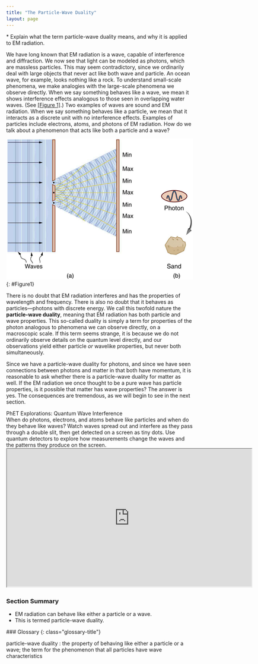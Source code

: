 ```yaml
---
title: "The Particle-Wave Duality"
layout: page
--- 
```


<div class="abstract" markdown="1">
* Explain what the term particle-wave duality means, and why it is applied to EM radiation.
</div>

We have long known that EM radiation is a wave, capable of interference and
diffraction. We now see that light can be modeled as photons, which are massless
particles. This may seem contradictory, since we ordinarily deal with large
objects that never act like both wave and particle. An ocean wave, for example,
looks nothing like a rock. To understand small-scale phenomena, we make
analogies with the large-scale phenomena we observe directly. When we say
something behaves like a wave, we mean it shows interference effects analogous
to those seen in overlapping water waves. (See [[Figure 1]](#Figure1).) Two
examples of waves are sound and EM radiation. When we say something behaves like
a particle, we mean that it interacts as a discrete unit with no interference
effects. Examples of particles include electrons, atoms, and photons of EM
radiation. How do we talk about a phenomenon that acts like both a particle and
a wave?

![Part a shows interaction of light rays emerging from two slits as semicircles overlapping one another. The direction of light waves is shown using arrows. The interacting waves spread out and end on a screen where points of maximum and minimum are marked. In part b, a photon is depicted as an ellipse enclosing a wave and a sand particle is shown enlarged. An arrow is drawn between the two from the photon to the sand particle.](../resources/Figure_30_05_01a.jpg "(a) The interference pattern for light through a double slit is a wave property understood by analogy to water waves. (b) The properties of photons having quantized energy and momentum and acting as a concentrated unit are understood by analogy to macroscopic particles.")
{: #Figure1}

There is no doubt that EM radiation interferes and has the properties of
wavelength and frequency. There is also no doubt that it behaves as
particles—photons with discrete energy. We call this twofold nature the **particle-wave duality**, meaning that EM radiation has both particle and wave
properties. This so-called duality is simply a term for properties of the photon
analogous to phenomena we can observe directly, on a macroscopic scale. If this
term seems strange, it is because we do not ordinarily observe details on the
quantum level directly, and our observations yield either particle *or* wavelike
properties, but never both simultaneously.

Since we have a particle-wave duality for photons, and since we have seen
connections between photons and matter in that both have momentum, it is
reasonable to ask whether there is a particle-wave duality for matter as well.
If the EM radiation we once thought to be a pure wave has particle properties,
is it possible that matter has wave properties? The answer is yes. The
consequences are tremendous, as we will begin to see in the next section.

<div class="note" data-has-label="true"  data-label="" markdown="1">
<div class="title">
PhET Explorations: Quantum Wave Interference
</div>
When do photons, electrons, and atoms behave like particles and when do they behave like waves? Watch waves spread out and interfere as they pass through a double slit, then get detected on a screen as tiny dots. Use quantum detectors to explore how measurements change the waves and the patterns they produce on the screen.

<div class="media" id="PhET_module" data-alt="quantum Wave Interference">
<iframe width="660" height="371.4" src="https://phet.colorado.edu/sims/cheerpj/quantum-wave-interference/latest/quantum-wave-interference.html?simulation=quantum-wave-interference"></iframe>
</div>
</div>

### Section Summary

* EM radiation can behave like either a particle or a wave.
* This is termed particle-wave duality.

<div class="glossary" markdown="1">
### Glossary
{: class="glossary-title"}

particle-wave duality
: the property of behaving like either a particle or a wave; the term for the
phenomenon that all particles have wave characteristics

</div>
